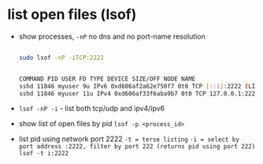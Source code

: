 # list open files (lsof)

- show processes, `-nP` no dns and no port-name resolution

  ```sh

  sudo lsof -nP -iTCP:2222


  COMMAND PID USER FD TYPE DEVICE SIZE/OFF NODE NAME
  sshd 11846 myuser 9u IPv6 0xd606af2a62e750f7 0t0 TCP [::1]:2222 (LISTEN)
  sshd 11846 myuser 11u IPv4 0xd606af33f6aba9b7 0t0 TCP 127.0.0.1:2222 (LISTEN)

  ```

- `lsof -nP -i` - list both tcp/udp and ipv4/ipv6

- show list of open files by pid
  `lsof -p <process_id>`
- list pid using network port 2222
  `-t = terse listing`
  `-i = select by port address :2222, filter by port 222 (returns pid using port 222)`
  `lsof -t i:2222`

```

```
